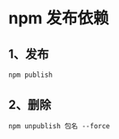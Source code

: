 # npm 发布依赖

## 1、发布

```markdown
npm publish
```

## 2、删除

```markdown
npm unpublish 包名 --force
```

